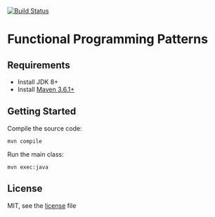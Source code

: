 [![Build Status](https://travis-ci.org/stackbuilders/functional-programming-patterns.svg?branch=master)](https://travis-ci.org/stackbuilders/functional-programming-patterns)

# Functional Programming Patterns

## Requirements

- Install JDK 8+
- Install [Maven 3.6.1+](https://maven.apache.org/install.html)

## Getting Started

Compile the source code:

```
mvn compile
```

Run the main class:

```
mvn exec:java
```

## License

MIT, see the [license](LICENSE) file
